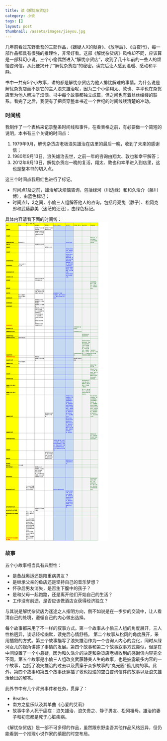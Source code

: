 ```yaml
---
title: 读《解忧杂货店》  
category: 小说  
tags: []  
layout: post  
thumbnail: /assets/images/jieyou.jpg
---
```


几年前看过东野圭吾的三部作品，《嫌疑人X的献身》、《放学后》、《白夜行》，每一部作品都具有很强的推理性，非常好看。这部《解忧杂货店》风格却不同，应该算是一部科幻小说，三个小偷偶然进入“解忧杂货店”，收到了几十年前的一些人的烦恼咨询信，从此便揭开了“解忧杂货店”的秘密。读完后让人感到温暖、感动和平静。

书中一共有5个小故事，讲的都是解忧杂货店为他人排忧解难的事情。为什么说是解忧杂货店而不是它的主人浪矢雄治呢，因为三个小偷翔太、敦也、幸平也在杂货店里为他人解决了烦恼。书中每个故事都独立成篇，但之间也有着丝丝缕缕的联系。看完了之后，我便有了把贯穿整本书近一个世纪的时间线缕清楚的冲动。

### 时间线

我制作了一个表格来记录整条时间线和事件，在看表格之前，有必要做一个简短的说明，本书有三个关键的时间点： 

1. 1979年9月，解忧杂货店老板浪矢雄治在店里的最后一晚，收到了未来的感谢信；
2. 1980年9月13日，浪矢雄治去世，之前一年的咨询由翔太、敦也和幸平解答；
3. 2012年9月13日，解忧杂货店一晚的复活，翔太、敦也和幸平进入到店里，这也是整本书的切入点。

这三个时间点我用红色进行了标记。

* 时间点1及之前，雄治解决烦恼咨询，包括绿河（川边绿）和和久浩介（藤川博），由蓝色标记；
* 时间点1，2之间，小偷三人组解答他人的咨询，包括月亮兔（静子）、松冈克郎和武藤静美（迷茫的汪汪），由绿色标记。

具体内容请看下面的时间线：
![image](/assets/images/timeline-jieyouzahuopu.png)

### 故事

五个小故事相当具有典型性：

* 是备战奥运还是陪重病男友？
* 是继承父亲的鱼店还是坚持自己的音乐梦想？
* 怀孕后男友消失，是否生下腹中的孩子？
* 是和父母一起跑路，还是离开他们开始自己的生活？
* 工作没有前途，是否应该做酒店女获得经济独立？

与其说是解忧杂货店为迷途之人指明方向，倒不如说是在一步步的交流中，让人看清自己的处境，遵循自己的内心做出选择。

每个故事都采用了不一样的叙事方式。第一个故事从小偷三人组的角度展开，三人性格迥异，谈话轻松幽默，读完后心情舒畅。
第二个故事从松冈的角度展开，采用插叙的方式。第三个故事描写了浪矢雄治作为一个咨询人内心的变化，同时从绿河女儿的视角讲述了事情的发展。第四个故事和第二个故事叙事方式类似，但是在中间设置了一个小悬疑，因为和久浩介的决定和杂货店老板收到的感谢信内容完全不同。第五个故事是小偷三人组改变武藤静美人生的故事，也是披露最多内容的一个故事，包括了浪矢雄治的过去以及贯穿于众多故事的“丸光园”孤儿院的事。此外，第四个故事和第五个故事还穿插了敦也投递的空白咨询信件的故事以及浪矢雄治给出的解答。

此外书中有几个背景事件和任务，贯穿了：

* Beatles
* 南方之星乐队及其单曲《心爱的艾莉》
* 故事中多人死于癌症：浪矢雄治、浪矢贵之、静子男友、松冈祖母。雄治的妻子和初恋都是死于心脏疾病。

《解忧杂货店》是一部不可多得的作品，虽然跟东野圭吾其他作品风格迥异，但仍能看到一个推理小说作家的缜密的时空布局。





